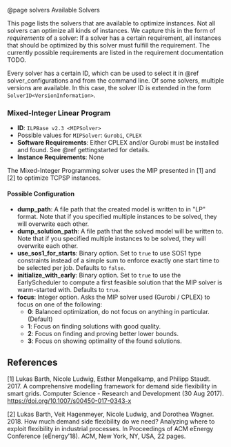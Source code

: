 @page solvers Available Solvers

This page lists the solvers that are available to optimize instances. Not all solvers can optimize all kinds of instances. We capture this in the form of *requirements* of a solver: If a solver has a certain requirement, all instances that should be optimized by this solver must fulfill the requirement. The currently possible requirements are listed in the requirement documentation TODO.

Every solver has a certain ID, which can be used to select it in @ref solver_configurations and from the command line. Of some solvers, multiple versions are available. In this case, the solver ID is extended in the form `SolverID<VersionInformation>`.

### Mixed-Integer Linear Program

* **ID**: `ILPBase v2.3 <MIPSolver>`
 * Possible values for `MIPSolver`: `Gurobi`, `CPLEX`
* **Software Requirements**: Either CPLEX and/or Gurobi must be installed and found. See @ref gettingstarted for details. 
* **Instance Requirements**: None

The Mixed-Integer Programming solver uses the MIP presented in [1] and [2] to optimize TCPSP instances.

#### Possible Configuration
* **dump_path**: A file path that the created model is written to in "LP" format. Note that if you specified multiple instances to be solved, they will overwrite each other.
* **dump\_solution_path**: A file path that the solved model will be written to. Note that if you specified multiple instances to be solved, they will overwrite each other.
* **use\_sos1\_for_starts**: Binary option. Set to `true` to use SOS1 type constraints instead of a simple sum to enforce exactly one start time to be selected per job. Defaults to `false`.
* **initialize\_with_early**: Binary option. Set to `true` to use the EarlyScheduler to compute a first feasible solution that the MIP solver is warm-started with. Defaults to `true`.
* **focus**: Integer option. Asks the MIP solver used (Gurobi / CPLEX) to focus on one of the following:
  * **0**: Balanced optimization, do not focus on anything in particular. (Default)
  * **1**: Focus on finding solutions with good quality.
  * **2**: Focus on finding and proving better lower bounds.
  * **3**: Focus on showing optimality of the found solutions.



References
----------

[1] Lukas Barth, Nicole Ludwig, Esther Mengelkamp, and Philipp Staudt. 2017. A comprehensive modelling framework for demand side flexibility in smart grids. Computer Science - Research and Development (30 Aug 2017). https://doi.org/10.1007/s00450-017-0343-x

[2] Lukas Barth, Veit Hagenmeyer, Nicole Ludwig, and Dorothea Wagner. 2018.
How much demand side flexibility do we need? Analyzing where to exploit
flexibility in industrial processes. In Proceedings of ACM eEnergy Conference (eEnergy’18). ACM, New York, NY, USA, 22 pages.
